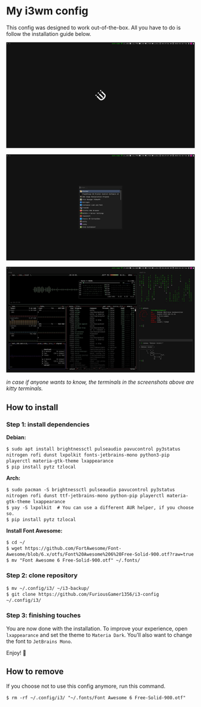 # My i3wm config
This config was designed to work out-of-the-box. All you have to do is follow the installation guide below.

![screenshot-1](screenshots/screenshot-1.jpg)

![screenshot-2](screenshots/screenshot-2.jpg)

![screenshot-3](screenshots/screenshot-3.jpg)

*in case if anyone wants to know, the terminals in the screenshots above are kitty terminals.*

## How to install

### Step 1: install dependencies

**Debian:**
```
$ sudo apt install brightnessctl pulseaudio pavucontrol py3status nitrogen rofi dunst lxpolkit fonts-jetbrains-mono python3-pip playerctl materia-gtk-theme lxappearance
$ pip install pytz tzlocal
```

**Arch:**
```
$ sudo pacman -S brightnessctl pulseaudio pavucontrol py3status nitrogen rofi dunst ttf-jetbrains-mono python-pip playerctl materia-gtk-theme lxappearance
$ yay -S lxpolkit  # You can use a different AUR helper, if you choose so.
$ pip install pytz tzlocal
```

**Install Font Awesome:**
```
$ cd ~/
$ wget https://github.com/FortAwesome/Font-Awesome/blob/6.x/otfs/Font%20Awesome%206%20Free-Solid-900.otf?raw=true
$ mv "Font Awesome 6 Free-Solid-900.otf" ~/.fonts/
```

### Step 2: clone repository

```
$ mv ~/.config/i3/ ~/i3-backup/
$ git clone https://github.com/FuriousGamer1356/i3-config ~/.config/i3/
```

### Step 3: finishing touches

You are now done with the installation. To improve your experience, open `lxappearance` and set the theme to `Materia Dark`. You'll also want to change the font to `JetBrains Mono`.

Enjoy! :tada:

## How to remove

If you choose not to use this config anymore, run this command.

```
$ rm -rf ~/.config/i3/ "~/.fonts/Font Awesome 6 Free-Solid-900.otf"
```
